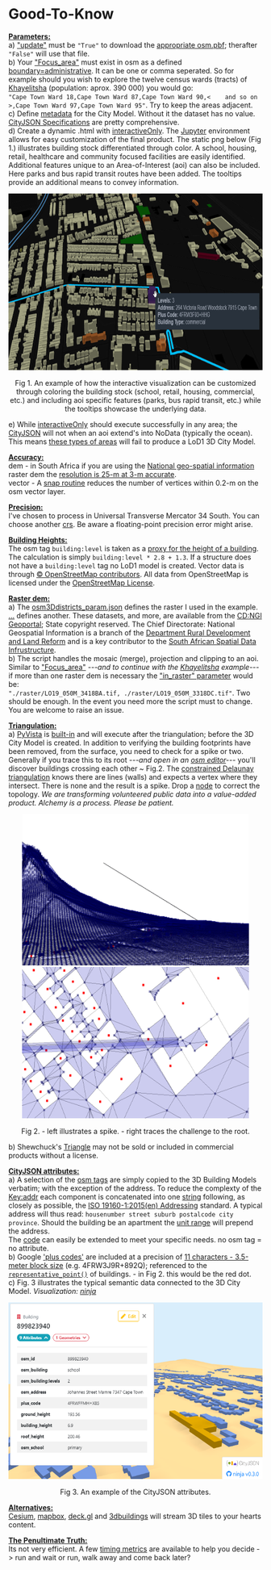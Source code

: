 # Good-To-Know

<ins>**Parameters:**</ins>  
a) ["update"](https://github.com/AdrianKriger/osm_LoD1_3DCityModel/blob/main/districts/osm3Ddistricts_param.json#L3) must be `"True"` to download the [appropriate osm.pbf](https://github.com/AdrianKriger/osm_LoD1_3DCityModel/blob/main/districts/osm3Ddistricts_param.json#L2); therafter `"False"` will use that file.  
b) Your ["Focus_area"](https://github.com/AdrianKriger/osm_LoD1_3DCityModel/blob/main/districts/osm3Ddistricts_param.json#L3) must exist in osm as a defined [boundary=administrative](https://wiki.openstreetmap.org/wiki/Tag:boundary%3Dadministrative). It can be one or comma seperated. So for example should you wish to explore the twelve census wards (tracts) of [Khayelitsha](https://en.wikipedia.org/wiki/Khayelitsha) (population: aprox. 390 000) you would go:  
`"Cape Town Ward 18,Cape Town Ward 87,Cape Town Ward 90,<    and so on  >,Cape Town Ward 97,Cape Town Ward 95"`.  Try to keep the areas adjacent.  
c) Define [metadata](https://github.com/AdrianKriger/osm_LoD1_3DCityModel/blob/main/osm3Dcput_param.json#L22-L30) for the City Model. Without it the dataset has no value. [CityJSON Specifications](https://www.cityjson.org/specs/1.1.0/#metadata) are pretty comprehensive.  
d) Create a dynamic .html with [interactiveOnly](https://github.com/AdrianKriger/osm_LoD1_3DCityModel/blob/main/districts/interactiveOnly.ipynb). The [Jupyter](https://jupyter.org/) environment allows for easy customization of the final product. The static png below (Fig 1.) illustrates building stock differentiated through color. A school, housing, retail, healthcare and community focused facilities are easily identified. Additional features unique to an Area-of-Interest (aoi) can also be included. Here parks and bus rapid transit routes have been added. The tooltips provide an additional means to convey information.

<p align="center">
  <img width="800" height="350" src="img/interactive.png">
</p>  
<p align="center">
    Fig 1. An example of how the interactive visualization can be customized through coloring the building stock (school, retail, housing, commercial, etc.) and including aoi specific features (parks, bus rapid transit, etc.) while the tooltips showcase the underlying data.
</p>

e) While [interactiveOnly](https://github.com/AdrianKriger/osm_LoD1_3DCityModel/blob/main/districts/interactiveOnly.ipynb) should execute successfully in any area; the [CityJSON](https://www.cityjson.org/) will not when an aoi extend's into NoData (typically the ocean). This means [these types of areas](https://www.openstreetmap.org/relation/6580101#map=13/-33.9170/18.4359) will fail to produce a LoD1 3D City Model.

<ins>**Accuracy:**</ins>  
dem - in South Africa if you are using the [National geo-spatial information](http://www.ngi.gov.za/) raster dem the [resolution is 25-m at 3-m accurate](https://www.ee.co.za/wp-content/uploads/2015/08/Julie-Verhulp.pdf).  
vector - A [snap routine](https://github.com/AdrianKriger/osm_LoD1_3DCityModel/blob/main/osm3DCode.py#L231-L238) reduces the number of vertices within 0.2-m on the osm vector layer. 

<ins>**Precision:**</ins>  
I've chosen to process in Universal Transverse Mercator 34 South. You can choose another [crs](https://github.com/AdrianKriger/osm_LoD1_3DCityModel/blob/main/osm3Dcput_param.json#L6). Be aware a floating-point precision error might arise.

<ins>**Building Heights:**</ins>  
The osm tag `building:level` is taken as a [proxy for the height of a building](https://wiki.openstreetmap.org/wiki/Key:building:levels). The calculation is simply `building:level * 2.8 + 1.3`. If a structure does not have a `building:level` tag no LoD1 model is created. Vector data is through [&copy; OpenStreetMap contributors](https://www.openstreetmap.org/copyright). All data from OpenStreetMap is licensed under the [OpenStreetMap License](https://wiki.osmfoundation.org/wiki/Licence).

<ins>**Raster dem:**</ins>  
a) The [osm3Ddistricts_param.json](https://github.com/AdrianKriger/osm_LoD1_3DCityModel/blob/main/districts/osm3Ddistricts_param.json#L13) defines the raster I used in the example. [...](...) defines another. These datasets, and more, are available from the [CD:NGI Geoportal](http://www.ngi.gov.za/index.php/online-shop/what-is-itis-portal); State copyright reserved. The Chief Directorate: National Geospatial Information is a branch of the [Department Rural Development and Land Reform](https://www.drdlr.gov.za/sites/Internet/Branches/NationalGeomaticsAndManagementServices/Pages/National-Geo-Spatial-Information.aspx) and is a key contributor to the [South African Spatial Data Infrustructure](http://www.sasdi.gov.za/sites/SASDI/Pages/Home.aspx).  
b) The script handles the mosaic (merge), projection and clipping to an aoi. Similar to ["Focus_area"](https://github.com/AdrianKriger/osm_LoD1_3DCityModel/blob/main/districts/osm3Ddistricts_param.json#L3) *---and to continue with the [Khayelitsha](https://en.wikipedia.org/wiki/Khayelitsha) example---* if more than one raster dem is necessary the ["in_raster" parameter]() would be:  
`"./raster/LO19_050M_3418BA.tif, ./raster/LO19_050M_3318DC.tif"`. Two should be enough. In the event you need more the script must to change. You are welcome to raise an issue.

<ins>**Triangulation:**</ins>  
a) [PyVista](https://www.pyvista.org/) is [built-in](https://github.com/AdrianKriger/osm_LoD1_3DCityModel/blob/main/osm3DCode.py#L440-L466) and will execute after the triangulation; before the 3D City Model is created. In addition to verifying the building footprints have been removed, from the surface, you need to check for a spike or two. Generally if you trace this to its root *---and open in an [osm editor](https://wiki.openstreetmap.org/wiki/Editors)---* you'll discover buildings crossing each other ~ Fig.2. The [constrained Delaunay triangulation](https://rufat.be/triangle/definitions.html) knows there are lines (walls) and expects a vertex where they intersect. There is none and the result is a spike. Drop a [node](https://wiki.openstreetmap.org/wiki/Node) to correct the topology. *We are transforming volunteered public data into a value-added product. Alchemy is a process. Please be patient.*

<p align="center">
  <img src="img/sp01.png" alt="alt text" width="450" height="300">  <img src="img/sp02.png" alt="alt text" width="450" height="300">
</p> 
<p align="center">
    Fig 2. - left illustrates a spike. - right traces the challenge to the root.
</p>

b) Shewchuck's [Triangle](https://www.cs.cmu.edu/~quake/triangle.html) may not be sold or included in commercial products without a license.  

<ins>**CityJSON attributes:**</ins>  
a) A selection of the [osm tags](https://wiki.openstreetmap.org/wiki/Map_features#Building) are simply copied to the 3D Building Models verbatim; with the exception of the address. To reduce the complexty of the [Key:addr](https://wiki.openstreetmap.org/wiki/Key:addr#Detailed_subkeys) each component is concatenated into one [string](https://en.wikibooks.org/wiki/Python_Programming/Variables_and_Strings#String) following, as closely as possible, the [ISO 19160-1:2015(en) Addressing](https://www.iso.org/obp/ui/#iso:std:iso:19160:-1:ed-1:v1:en) standard. A typical address will thus read: `housenumber street suburb postalcode city province`. Should the building be an apartment the [unit range](https://wiki.openstreetmap.org/wiki/Key:addr:flats) will prepend the address.  
The [code](https://github.com/AdrianKriger/osm_LoD1_3DCityModel/blob/main/osm3DCode.py#L187-L248) can easily be extended to meet your specific needs. no osm tag = no attribute.  
b) Google ['plus codes'](https://maps.google.com/pluscodes/) are included at a precision of [11 characters - 3.5-meter block size](https://en.wikipedia.org/wiki/Open_Location_Code) (e.g. 4FRW3J9R+892Q); referenced to the [`representative_point()`](https://shapely.readthedocs.io/en/stable/manual.html) of buildings. - in Fig 2. this would be the red dot.  
c) Fig. 3 illustrates the typical semantic data connected to the 3D City Model. *Visualization: [ninja](https://ninja.cityjson.org/#)*

<p align="center">
  <img width="650" height="350" src="img/CityJSON_Ninja_mamre_semantics.png">
</p>  
<p align="center">
    Fig 3. An example of the CityJSON attributes. 
</p>

<ins>**Alternatives:**</ins>  
[Cesium](https://cesium.com/), [mapbox](https://www.mapbox.com/), [deck.gl](https://deck.gl/) and [3dbuildings](https://3dbuildings.com/) will stream 3D tiles to your hearts content.

<ins>**[The Penultimate Truth:](https://en.wikipedia.org/wiki/The_Penultimate_Truth)**</ins>  
Its not very efficient. A few [timing metrics](https://github.com/AdrianKriger/osm_LoD1_3DCityModel/blob/main/districts/osm3DMainDistricts.py#L84-L86) are available to help you decide -> run and wait or run, walk away and come back later?
